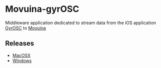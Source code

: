 # Movuina-gyrOSC
Middleware application dedicated to stream data from the iOS application [GyrOSC](https://apps.apple.com/us/app/gyrosc/id418751595) to [Movuina](movuino.com/#movuina)

## Releases
* [MacOSX](https://github.com/CRI-MotionLab/Movuina-gyrOSC/releases/download/win-v1.0.0/gyrOSC_Movuina.zip)
* [Windows](https://github.com/CRI-MotionLab/Movuina-gyrOSC/releases/download/win-v1.0.0/gyrOSC_Movuina.zip)
